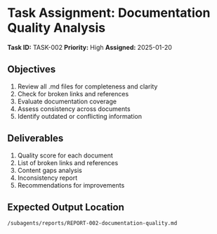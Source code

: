 # Task Assignment: Documentation Quality Analysis

**Task ID:** TASK-002
**Priority:** High
**Assigned:** 2025-01-20

## Objectives
1. Review all .md files for completeness and clarity
2. Check for broken links and references
3. Evaluate documentation coverage
4. Assess consistency across documents
5. Identify outdated or conflicting information

## Deliverables
1. Quality score for each document
2. List of broken links and references
3. Content gaps analysis
4. Inconsistency report
5. Recommendations for improvements

## Expected Output Location
`/subagents/reports/REPORT-002-documentation-quality.md`